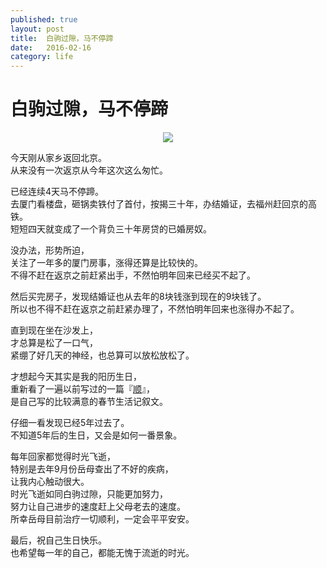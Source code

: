 ```yaml
---    
published: true    
layout: post    
title:  白驹过隙，马不停蹄
date:   2016-02-16  
category: life  
---    
```


# 白驹过隙，马不停蹄
  
<center>    
<img src="http://images.yanyiwu.com/married.jpg" class="photo"></img>    
</center>    
  
今天刚从家乡返回北京。  
从来没有一次返京从今年这次这么匆忙。  
  
已经连续4天马不停蹄。  
去厦门看楼盘，砸锅卖铁付了首付，按揭三十年，办结婚证，去福州赶回京的高铁。  
短短四天就变成了一个背负三十年房贷的已婚房奴。  
  
没办法，形势所迫，  
关注了一年多的厦门房事，涨得还算是比较快的。  
不得不赶在返京之前赶紧出手，不然怕明年回来已经买不起了。  
  
然后买完房子，发现结婚证也从去年的8块钱涨到现在的9块钱了。   
所以也不得不赶在返京之前赶紧办理了，不然怕明年回来也涨得办不起了。  
  
直到现在坐在沙发上，  
才总算是松了一口气，  
紧绷了好几天的神经，也总算可以放松放松了。  
  
才想起今天其实是我的阳历生日，  
重新看了一遍以前写过的一篇『[顺](http://yanyiwu.com/life/2011/02/15/shun.html)』，  
是自己写的比较满意的春节生活记叙文。  
  
仔细一看发现已经5年过去了。  
不知道5年后的生日，又会是如何一番景象。  
  
每年回家都觉得时光飞逝，  
特别是去年9月份岳母查出了不好的疾病，  
让我内心触动很大。  
时光飞逝如同白驹过隙，只能更加努力，  
努力让自己进步的速度赶上父母老去的速度。  
所幸岳母目前治疗一切顺利，一定会平平安安。  
  
最后，祝自己生日快乐。  
也希望每一年的自己，都能无愧于流逝的时光。  
